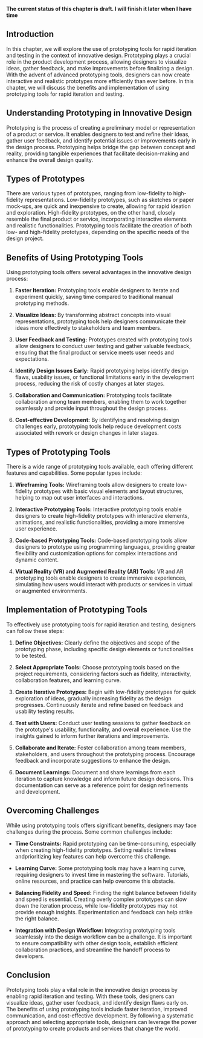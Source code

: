**The current status of this chapter is draft. I will finish it later when I have time**

Introduction
------------

In this chapter, we will explore the use of prototyping tools for rapid iteration and testing in the context of innovative design. Prototyping plays a crucial role in the product development process, allowing designers to visualize ideas, gather feedback, and make improvements before finalizing a design. With the advent of advanced prototyping tools, designers can now create interactive and realistic prototypes more efficiently than ever before. In this chapter, we will discuss the benefits and implementation of using prototyping tools for rapid iteration and testing.

Understanding Prototyping in Innovative Design
----------------------------------------------

Prototyping is the process of creating a preliminary model or representation of a product or service. It enables designers to test and refine their ideas, gather user feedback, and identify potential issues or improvements early in the design process. Prototyping helps bridge the gap between concept and reality, providing tangible experiences that facilitate decision-making and enhance the overall design quality.

Types of Prototypes
-------------------

There are various types of prototypes, ranging from low-fidelity to high-fidelity representations. Low-fidelity prototypes, such as sketches or paper mock-ups, are quick and inexpensive to create, allowing for rapid ideation and exploration. High-fidelity prototypes, on the other hand, closely resemble the final product or service, incorporating interactive elements and realistic functionalities. Prototyping tools facilitate the creation of both low- and high-fidelity prototypes, depending on the specific needs of the design project.

Benefits of Using Prototyping Tools
-----------------------------------

Using prototyping tools offers several advantages in the innovative design process:

1. **Faster Iteration:** Prototyping tools enable designers to iterate and experiment quickly, saving time compared to traditional manual prototyping methods.

2. **Visualize Ideas:** By transforming abstract concepts into visual representations, prototyping tools help designers communicate their ideas more effectively to stakeholders and team members.

3. **User Feedback and Testing:** Prototypes created with prototyping tools allow designers to conduct user testing and gather valuable feedback, ensuring that the final product or service meets user needs and expectations.

4. **Identify Design Issues Early:** Rapid prototyping helps identify design flaws, usability issues, or functional limitations early in the development process, reducing the risk of costly changes at later stages.

5. **Collaboration and Communication:** Prototyping tools facilitate collaboration among team members, enabling them to work together seamlessly and provide input throughout the design process.

6. **Cost-effective Development:** By identifying and resolving design challenges early, prototyping tools help reduce development costs associated with rework or design changes in later stages.

Types of Prototyping Tools
--------------------------

There is a wide range of prototyping tools available, each offering different features and capabilities. Some popular types include:

1. **Wireframing Tools:** Wireframing tools allow designers to create low-fidelity prototypes with basic visual elements and layout structures, helping to map out user interfaces and interactions.

2. **Interactive Prototyping Tools:** Interactive prototyping tools enable designers to create high-fidelity prototypes with interactive elements, animations, and realistic functionalities, providing a more immersive user experience.

3. **Code-based Prototyping Tools:** Code-based prototyping tools allow designers to prototype using programming languages, providing greater flexibility and customization options for complex interactions and dynamic content.

4. **Virtual Reality (VR) and Augmented Reality (AR) Tools:** VR and AR prototyping tools enable designers to create immersive experiences, simulating how users would interact with products or services in virtual or augmented environments.

Implementation of Prototyping Tools
-----------------------------------

To effectively use prototyping tools for rapid iteration and testing, designers can follow these steps:

1. **Define Objectives:** Clearly define the objectives and scope of the prototyping phase, including specific design elements or functionalities to be tested.

2. **Select Appropriate Tools:** Choose prototyping tools based on the project requirements, considering factors such as fidelity, interactivity, collaboration features, and learning curve.

3. **Create Iterative Prototypes:** Begin with low-fidelity prototypes for quick exploration of ideas, gradually increasing fidelity as the design progresses. Continuously iterate and refine based on feedback and usability testing results.

4. **Test with Users:** Conduct user testing sessions to gather feedback on the prototype's usability, functionality, and overall experience. Use the insights gained to inform further iterations and improvements.

5. **Collaborate and Iterate:** Foster collaboration among team members, stakeholders, and users throughout the prototyping process. Encourage feedback and incorporate suggestions to enhance the design.

6. **Document Learnings:** Document and share learnings from each iteration to capture knowledge and inform future design decisions. This documentation can serve as a reference point for design refinements and development.

Overcoming Challenges
---------------------

While using prototyping tools offers significant benefits, designers may face challenges during the process. Some common challenges include:

* **Time Constraints:** Rapid prototyping can be time-consuming, especially when creating high-fidelity prototypes. Setting realistic timelines andprioritizing key features can help overcome this challenge.

* **Learning Curve:** Some prototyping tools may have a learning curve, requiring designers to invest time in mastering the software. Tutorials, online resources, and practice can help overcome this obstacle.

* **Balancing Fidelity and Speed:** Finding the right balance between fidelity and speed is essential. Creating overly complex prototypes can slow down the iteration process, while low-fidelity prototypes may not provide enough insights. Experimentation and feedback can help strike the right balance.

* **Integration with Design Workflow:** Integrating prototyping tools seamlessly into the design workflow can be a challenge. It is important to ensure compatibility with other design tools, establish efficient collaboration practices, and streamline the handoff process to developers.

Conclusion
----------

Prototyping tools play a vital role in the innovative design process by enabling rapid iteration and testing. With these tools, designers can visualize ideas, gather user feedback, and identify design flaws early on. The benefits of using prototyping tools include faster iteration, improved communication, and cost-effective development. By following a systematic approach and selecting appropriate tools, designers can leverage the power of prototyping to create products and services that change the world.
